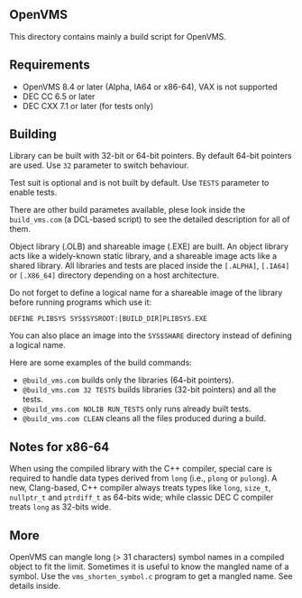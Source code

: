 ## OpenVMS

This directory contains mainly a build script for OpenVMS.

## Requirements

* OpenVMS 8.4 or later (Alpha, IA64 or x86-64), VAX is not supported
* DEC CC 6.5 or later
* DEC CXX 7.1 or later (for tests only)

## Building

Library can be built with 32-bit or 64-bit pointers. By default 64-bit
pointers are used. Use `32` parameter to switch behaviour.

Test suit is optional and is not built by default. Use `TESTS` parameter to
enable tests.

There are other build parametes available, plese look inside the
`build_vms.com` (a DCL-based script) to see the detailed description for
all of them.

Object library (.OLB) and shareable image (.EXE) are built. An object
library acts like a widely-known static library, and a shareable image
acts like a shared library. All libraries and tests are placed inside the
`[.ALPHA]`, `[.IA64]` or `[.X86_64]` directory depending on a host
architecture.

Do not forget to define a logical name for a shareable image of the library
before running programs which use it:

`DEFINE PLIBSYS SYS$SYSROOT:[BUILD_DIR]PLIBSYS.EXE`

You can also place an image into the `SYS$SHARE` directory instead of
defining a logical name.

Here are some examples of the build commands:

* `@build_vms.com` builds only the libraries (64-bit pointers).
* `@build_vms.com 32 TESTS` builds libraries (32-bit pointers) and all
the tests.
* `@build_vms.com NOLIB RUN_TESTS` only runs already built tests.
* `@build_vms.com CLEAN` cleans all the files produced during a build.

## Notes for x86-64

When using the compiled library with the C++ compiler, special care is
required to handle data types derived from `long` (i.e., `plong` or
`pulong`). A new, Clang-based, C++ compiler always treats types like
`long`, `size_t`, `nullptr_t` and `ptrdiff_t` as 64-bits wide; while
classic DEC C compiler treats `long` as 32-bits wide.

## More

OpenVMS can mangle long (> 31 characters) symbol names in a compiled object
to fit the limit. Sometimes it is useful to know the mangled name of a
symbol. Use the `vms_shorten_symbol.c` program to get a mangled name. See
details inside.
